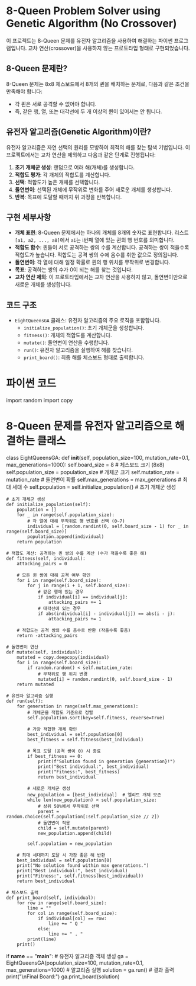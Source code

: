 # 8-Queen Problem Solver using Genetic Algorithm (No Crossover)

이 프로젝트는 8-Queen 문제를 유전자 알고리즘을 사용하여 해결하는 파이썬 프로그램입니다. 교차 연산(crossover)을 사용하지 않는 프로토타입 형태로 구현되었습니다.

## 8-Queen 문제란?
8-Queen 문제는 8x8 체스보드에서 8개의 퀸을 배치하는 문제로, 다음과 같은 조건을 만족해야 합니다:
- 각 퀸은 서로 공격할 수 없어야 합니다.
- 즉, 같은 행, 열, 또는 대각선에 두 개 이상의 퀸이 있어서는 안 됩니다.

## 유전자 알고리즘(Genetic Algorithm)이란?
유전자 알고리즘은 자연 선택의 원리를 모방하여 최적의 해를 찾는 탐색 기법입니다. 이 프로젝트에서는 교차 연산을 제외하고 다음과 같은 단계로 진행됩니다:
1. **초기 개체군 생성**: 랜덤으로 여러 해(개체)를 생성합니다.
2. **적합도 평가**: 각 개체의 적합도를 계산합니다.
3. **선택**: 적합도가 높은 개체를 선택합니다.
4. **돌연변이**: 선택된 개체에 무작위로 변화를 주어 새로운 개체를 생성합니다.
5. **반복**: 목표에 도달할 때까지 위 과정을 반복합니다.

## 구현 세부사항
- **개체 표현**: 8-Queen 문제에서는 하나의 개체를 8개의 숫자로 표현합니다. 리스트 `[a1, a2, ..., a8]`에서 `ai`는 i번째 열에 있는 퀸의 행 번호를 의미합니다.
- **적합도 함수**: 퀸들이 서로 공격하는 쌍의 수를 계산합니다. 공격하는 쌍이 적을수록 적합도가 높습니다. 적합도는 공격 쌍의 수에 음수를 취한 값으로 정의됩니다.
- **돌연변이**: 각 열에 대해 일정 확률로 퀸의 행 위치를 무작위로 변경합니다.
- **목표**: 공격하는 쌍의 수가 0이 되는 해를 찾는 것입니다.
- **교차 연산 제외**: 이 프로토타입에서는 교차 연산을 사용하지 않고, 돌연변이만으로 새로운 개체를 생성합니다.

## 코드 구조
- `EightQueensGA` 클래스: 유전자 알고리즘의 주요 로직을 포함합니다.
  - `initialize_population()`: 초기 개체군을 생성합니다.
  - `fitness()`: 개체의 적합도를 계산합니다.
  - `mutate()`: 돌연변이 연산을 수행합니다.
  - `run()`: 유전자 알고리즘을 실행하여 해를 찾습니다.
  - `print_board()`: 최종 해를 체스보드 형태로 출력합니다.

# 파이썬 코드 

import random
import copy

# 8-Queen 문제를 유전자 알고리즘으로 해결하는 클래스
class EightQueensGA:
    def __init__(self, population_size=100, mutation_rate=0.1, max_generations=1000):
        self.board_size = 8  # 체스보드 크기 (8x8)
        self.population_size = population_size  # 개체군 크기
        self.mutation_rate = mutation_rate  # 돌연변이 확률
        self.max_generations = max_generations  # 최대 세대 수
        self.population = self.initialize_population()  # 초기 개체군 생성

    # 초기 개체군 생성
    def initialize_population(self):
        population = []
        for _ in range(self.population_size):
            # 각 열에 대해 무작위로 행 번호를 선택 (0~7)
            individual = [random.randint(0, self.board_size - 1) for _ in range(self.board_size)]
            population.append(individual)
        return population

    # 적합도 계산: 공격하는 퀸 쌍의 수를 계산 (수가 적을수록 좋은 해)
    def fitness(self, individual):
        attacking_pairs = 0

        # 모든 퀸 쌍에 대해 공격 여부 확인
        for i in range(self.board_size):
            for j in range(i + 1, self.board_size):
                # 같은 행에 있는 경우
                if individual[i] == individual[j]:
                    attacking_pairs += 1
                # 대각선에 있는 경우
                if abs(individual[i] - individual[j]) == abs(i - j):
                    attacking_pairs += 1

        # 적합도는 공격 쌍의 수를 음수로 반환 (작을수록 좋음)
        return -attacking_pairs

    # 돌연변이 연산
    def mutate(self, individual):
        mutated = copy.deepcopy(individual)
        for i in range(self.board_size):
            if random.random() < self.mutation_rate:
                # 무작위로 행 위치 변경
                mutated[i] = random.randint(0, self.board_size - 1)
        return mutated

    # 유전자 알고리즘 실행
    def run(self):
        for generation in range(self.max_generations):
            # 개체군을 적합도 기준으로 정렬
            self.population.sort(key=self.fitness, reverse=True)

            # 가장 적합한 개체 확인
            best_individual = self.population[0]
            best_fitness = self.fitness(best_individual)

            # 목표 도달 (공격 쌍이 0) 시 종료
            if best_fitness == 0:
                print(f"Solution found in generation {generation}!")
                print("Best individual:", best_individual)
                print("Fitness:", best_fitness)
                return best_individual

            # 새로운 개체군 생성
            new_population = [best_individual]  # 엘리트 개체 보존
            while len(new_population) < self.population_size:
                # 상위 50%에서 무작위로 선택
                parent = random.choice(self.population[:self.population_size // 2])
                # 돌연변이 적용
                child = self.mutate(parent)
                new_population.append(child)

            self.population = new_population

        # 최대 세대까지 도달 시 가장 좋은 해 반환
        best_individual = self.population[0]
        print("No solution found within max generations.")
        print("Best individual:", best_individual)
        print("Fitness:", self.fitness(best_individual))
        return best_individual

    # 체스보드 출력
    def print_board(self, individual):
        for row in range(self.board_size):
            line = ""
            for col in range(self.board_size):
                if individual[col] == row:
                    line += " Q "
                else:
                    line += " . "
            print(line)
        print()
if __name__ == "__main__":
    # 유전자 알고리즘 객체 생성
    ga = EightQueensGA(population_size=100, mutation_rate=0.1, max_generations=1000)
    # 알고리즘 실행
    solution = ga.run()
    # 결과 출력
    print("\nFinal Board:")
    ga.print_board(solution)
